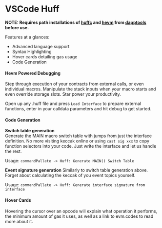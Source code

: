 # VSCode Huff

**NOTE: Requires path installations of [huffc](https://github.com/huff-language/huff-rs) and [hevm](https://github.com/dapphub/dapptools/tree/master/src/hevm) from [dapptools](https://github.com/dapphub/dapptools) before use.**

Features at a glances: 
- Advanced language support
- Syntax Highlighting
- Hover cards detailing gas usage
- Code Generation

#### Hevm Powered Debugging
Step through execution of your contracts from external calls, or even individual macros. Manipulate the stack inputs when your macro starts and even override storage slots. Star power your productivity.

Open up any .huff file and press `Load Interface` to prepare external functions, enter in your calldata parameters and hit debug to get started.  


#### Code Generation
**Switch table generation**  
Generate the MAIN macro switch table with jumps from just the interface definition. No more visiting keccak online or using `cast sig xxx` to copy function selectors into your code. Just write the interface and let us handle the rest.

Usage:
    `commandPallete -> Huff: Generate MAIN() Switch Table`

**Event signature generation**
Similarly to switch table generation above. Forget about calculating the keccak of you event topics yourself. 

Usage:
    `commandPallete -> Huff: Generate interface signature from interface`

#### Hover Cards
Hovering the cursor over an opcode will explain what operation it performs, the minimum amount of gas it uses, as well as a link to evm.codes to read more about it. 
